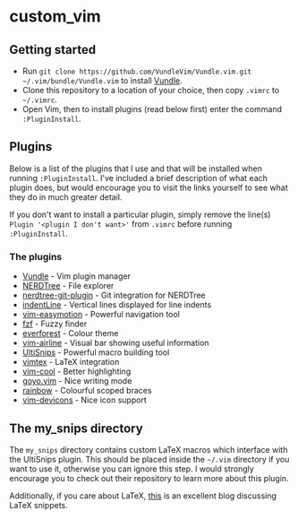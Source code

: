 # custom_vim

## Getting started

- Run ``git clone https://github.com/VundleVim/Vundle.vim.git ~/.vim/bundle/Vundle.vim`` to install [Vundle](https://github.com/VundleVim/Vundle.vim).
- Clone this repository to a location of your choice, then copy `.vimrc` to `~/.vimrc`.
- Open Vim, then to install plugins (read below first) enter the command `:PluginInstall`.

## Plugins

Below is a list of the plugins that I use and that will be installed when running `:PluginInstall`. 
I've included a brief description of what each plugin does, but would encourage you to visit the links yourself to see what they do in much greater detail. 

If you don't want to install a particular plugin, simply remove the line(s) `Plugin '<plugin I don't want>'` from `.vimrc` before running `:PluginInstall`.
### The plugins

- [Vundle](https://github.com/VundleVim/Vundle.vim) - Vim plugin manager
- [NERDTree](https://github.com/preservim/nerdtree) - File explorer 
- [nerdtree-git-plugin](https://github.com/Xuyuanp/nerdtree-git-plugin) - Git integration for NERDTree
- [indentLine](https://github.com/Yggdroot/indentLine) - Vertical lines displayed for line indents
- [vim-easymotion](https://github.com/easymotion/vim-easymotion) - Powerful navigation tool
- [fzf](https://github.com/junegunn/fzf) - Fuzzy finder
- [everforest](https://github.com/sainnhe/everforest) - Colour theme
- [vim-airline](https://github.com/vim-airline/vim-airline) - Visual bar showing useful information
- [UltiSnips](https://github.com/SirVer/ultisnips) - Powerful macro building tool
- [vimtex](https://github.com/lervag/vimtex) - LaTeX integration
- [vim-cool](https://github.com/romainl/vim-cool) - Better highlighting
- [goyo.vim](https://github.com/junegunn/goyo.vim/) - Nice writing mode
- [rainbow](https://github.com/luochen1990/rainbow) - Colourful scoped braces
- [vim-devicons](https://github.com/ryanoasis/vim-devicons) - Nice icon support

## The my_snips directory

The `my_snips` directory contains custom LaTeX macros which interface with the UltiSnips plugin. This should be placed inside the `~/.vim` directory if you want to use it, otherwise you can ignore this step. I would strongly encourage you to check out their repository to learn more about this plugin. 

Additionally, if you care about LaTeX, [this](https://castel.dev/post/lecture-notes-1/) is an excellent blog discussing LaTeX snippets.
